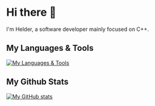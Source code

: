 # Hi there 👋

I'm Helder, a software developer mainly focused on C++.

## My Languages & Tools
[![My Languages & Tools](https://skillicons.dev/icons?i=c,cpp,python,rust,bash,cmake,linux&theme=dark)](https://skillicons.dev)

## My Github Stats
[![My GitHub stats](https://github-readme-stats.vercel.app/api?username=helderTZ&show_icons=true&theme=vue-dark)](https://github.com/anuraghazra/github-readme-stats)

